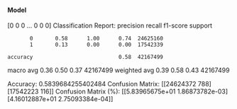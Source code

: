 #### Model
[0 0 0 ... 0 0 0]
Classification Report:
              precision    recall  f1-score   support

           0       0.58      1.00      0.74  24625160
           1       0.13      0.00      0.00  17542339

    accuracy                           0.58  42167499
   macro avg       0.36      0.50      0.37  42167499
weighted avg       0.39      0.58      0.43  42167499

Accuracy: 0.5839684255402484
Confusion Matrix:
[[24624372      788]
 [17542223      116]]
Confusion Matrix (%):
[[5.83965675e+01 1.86873782e-03]
 [4.16012887e+01 2.75093384e-04]]
